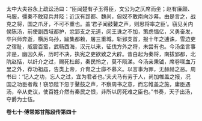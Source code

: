 太中大夫谷永上疏讼汤曰：“臣闻楚有子玉得臣，文公为之仄席而坐；赵有廉颇、马服，彊秦不敢窥兵井陉；近汉有郅都、魏尚，匈奴不敢南向沙幕。由是言之，战克之将，国之爪牙，不可不重也。盖‘君子闻鼓鼙之声，则思将率之臣’。窃见关内侯陈汤，前使副西域都护，忿郅支之无道，闵王诛之不加，策虑愊亿，义勇奋发，卒兴师奔逝，横厉乌孙，踰集都赖，屠三重城，斩郅支首，报十年之逋诛，雪边吏之宿耻，威震百蛮，武畅西海，汉元以来，征伐方外之将，未尝有也。今汤坐言事非是，幽囚久系，历时不决，执宪之吏欲致之大辟。昔白起为秦将，南拔郢都，北阬赵括，以纤介之过，赐死杜邮，秦民怜之，莫不陨涕。今汤亲秉钺，席卷喋血万里之外，荐功祖庙，告类上帝，介冑之士靡不慕义。以言事为罪，无赫赫之恶。周书曰：‘记人之功，忘人之过，宜为君者也。’夫犬马有劳于人，尚加帷盖之报，况国之功臣者哉！窃恐陛下忽于鼙鼓之声，不察周书之意，而忘帷盖之施，庸臣遇汤，卒从吏议，使百姓介然有秦民之恨，非所以厉死难之臣也。”书奏，天子出汤，夺爵为士伍。

**卷七十·傅常郑甘陈段传第四十**